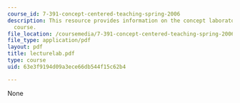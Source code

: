 ```yaml
---
course_id: 7-391-concept-centered-teaching-spring-2006
description: This resource provides information on the concept laboratories for the
  course.
file_location: /coursemedia/7-391-concept-centered-teaching-spring-2006/63e3f9194d09a3ece66db544f15c62b4_lecturelab.pdf
file_type: application/pdf
layout: pdf
title: lecturelab.pdf
type: course
uid: 63e3f9194d09a3ece66db544f15c62b4

---
```

None